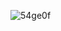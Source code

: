 ![54ge0f](https://user-images.githubusercontent.com/39236950/113594010-c78dd800-963f-11eb-92a7-e5d27416eb5e.gif)

